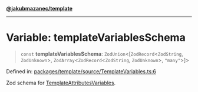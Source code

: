 [**@jakubmazanec/template**](../README.md)

---

# Variable: templateVariablesSchema

> `const` **templateVariablesSchema**: `ZodUnion`\<\[`ZodRecord`\<`ZodString`, `ZodUnknown`\>,
> `ZodArray`\<`ZodRecord`\<`ZodString`, `ZodUnknown`\>, `"many"`\>\]\>

Defined in:
[packages/template/source/TemplateVariables.ts:6](https://github.com/jakubmazanec/tools/blob/d956cf350ae3e6bad1df754a19dfbabb088c1451/packages/template/source/TemplateVariables.ts#L6)

Zod schema for [TemplateAttributesVariables](../type-aliases/TemplateAttributesVariables.md).
